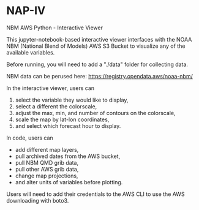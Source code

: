 # NAP-IV
NBM AWS Python - Interactive Viewer

This jupyter-notebook-based interactive viewer interfaces with the NOAA NBM (National Blend of Models) AWS S3 Bucket to visualize any of the available variables.  

Before running, you will need to add a "./data" folder for collecting data.

NBM data can be perused here: 
https://registry.opendata.aws/noaa-nbm/

In the interactive viewer, users can 
<ol>
  <li>select the variable they would like to display,</li>
  <li>select a different the colorscale, </li>
  <li>adjust the max, min, and number of contours on the colorscale,</li>
  <li>scale the map by lat-lon coordinates,</li>
  <li>and select which forecast hour to display.</li>
</ol>

In code, users can 
<ul>
  <li>add different map layers, </li>
  <li>pull archived dates from the AWS bucket,</li>
  <li>pull NBM QMD grib data,</li>
  <li>pull other AWS grib data,</li>
  <li>change map projections,</li>
  <li>and alter units of variables before plotting.</li>
</ul>

Users will need to add their credentials to the AWS CLI to use the AWS downloading with boto3.

